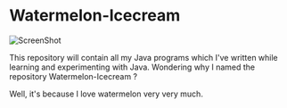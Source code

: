 # Watermelon-Icecream



![ScreenShot](https://raw.github.com/AbhilashG97/watermelon-icecream/master/Images/Watermelon-Ice-Cream.jpg)



This repository will contain all my Java programs which I've written while learning and experimenting with Java. Wondering why I
named the repository Watermelon-Icecream ? 

Well, it's because I love watermelon very very much.
